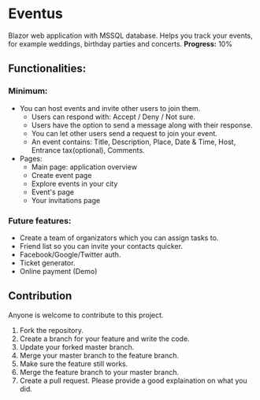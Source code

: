 # Eventus
Blazor web application with MSSQL database.
Helps you track your events, for example weddings, birthday parties and concerts.
__Progress:__ 10%

## Functionalities:
### Minimum:
- You can host events and invite other users to join them. 
  - Users can respond with: Accept / Deny / Not sure.
  - Users have the option to send a message along with their response.
  - You can let other users send a request to join your event. 
  - An event contains: Title, Description, Place, Date & Time, Host, Entrance tax(optional), Comments.
- Pages:
  - Main page: application overview
  - Create event page
  - Explore events in your city
  - Event's page
  - Your invitations page
  
### Future features:
-  Create a team of organizators which you can assign tasks to.
-  Friend list so you can invite your contacts quicker.
-  Facebook/Google/Twitter auth.
-  Ticket generator.
-  Online payment (Demo)

## Contribution
Anyone is welcome to contribute to this project.
1. Fork the repository.
2. Create a branch for your feature and write the code.
3. Update your forked master branch.
4. Merge your master branch to the feature branch.
5. Make sure the feature still works.
6. Merge the feature branch to your master branch.
7. Create a pull request. Please provide a good explaination on what you did.
